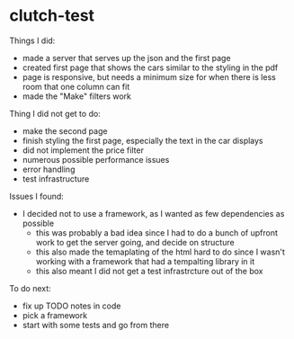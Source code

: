 # clutch-test

Things I did:
- made a server that serves up the json and the first page
- created first page that shows the cars similar to the styling in the pdf
- page is responsive, but needs a minimum size for when there is less room that one column can fit
- made the "Make" filters work

Thing I did not get to do:
- make the second page
- finish styling the first page, especially the text in the car displays
- did not implement the price filter
- numerous possible performance issues
- error handling
- test infrastructure

Issues I found:
- I decided not to use a framework, as I wanted as few dependencies as possible
  - this was probably a bad idea since I had to do a bunch of upfront work to get the server going, and decide on structure
  - this also made the temaplating of the html hard to do since I wasn't working with a framework that had a tempalting library in it
  - this also meant I did not get a test infrastrcture out of the box

To do next:
- fix up TODO notes in code
- pick a framework
- start with some tests and go from there  
